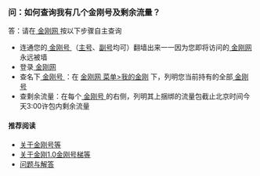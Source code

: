 ### 问：如何查询我有几个金刚号及剩余流量？

答：请在[ 金刚网 ](https://a2zitpro.github.io/web/金刚中文网) 按以下步骤自主查询

- 连通您的[ 金刚号 ](https://a2zitpro.github.io/web/金刚号)（[主号](https://a2zitpro.github.io/web/主号)、[副号](https://a2zitpro.github.io/web/副号)均可）翻墙出来一一因为您即将访问的[ 金刚网 ](https://a2zitpro.github.io/web/金刚中之网)永远被墙
- 登录[ 金刚网 ](https://a2zitpro.github.io/web/金刚中文网)
- 查名下[ 金刚号 ](https://a2zitpro.github.io/web/金刚号)：在 [金刚网 菜单>我的金刚](https://www.atozitpro.net/zh/my-account/) 下，列明您当前持有的全部[ 金刚号 ](https://a2zitpro.github.io/web/金刚号)
- 查剩余流量：在每个[ 金刚号 ](https://a2zitpro.github.io/web/金刚号)的右侧，列明其上捆绑的流量包截止北京时间今天3:00许包内剩余流量

#### 推荐阅读

- [关于金刚号等](https://a2zitpro.github.io/web/列表-金刚号及相关问题)
- [关于金刚1.0金刚号梯等](https://a2zitpro.github.io/web/列表-关于金刚1.0配置金刚号型翻墙梯及相关问题)
- [问题与解答](https://a2zitpro.github.io/web/列表-问题与解答)
